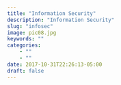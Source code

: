 ```yaml
---
title: "Information Security"
description: "Information Security"
slug: "infosec"
image: pic08.jpg
keywords: ""
categories: 
    - ""
    - ""
date: 2017-10-31T22:26:13-05:00
draft: false
---
```

